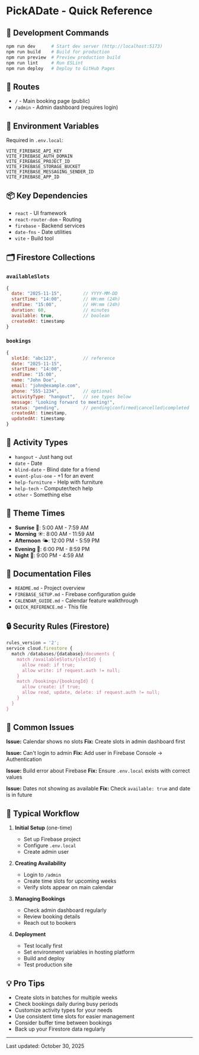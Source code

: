 # PickADate - Quick Reference

## 🚀 Development Commands

```bash
npm run dev      # Start dev server (http://localhost:5173)
npm run build    # Build for production
npm run preview  # Preview production build
npm run lint     # Run ESLint
npm run deploy   # Deploy to GitHub Pages
```

## 📍 Routes

- `/` - Main booking page (public)
- `/admin` - Admin dashboard (requires login)

## 🔑 Environment Variables

Required in `.env.local`:
```
VITE_FIREBASE_API_KEY
VITE_FIREBASE_AUTH_DOMAIN
VITE_FIREBASE_PROJECT_ID
VITE_FIREBASE_STORAGE_BUCKET
VITE_FIREBASE_MESSAGING_SENDER_ID
VITE_FIREBASE_APP_ID
```

## 📦 Key Dependencies

- `react` - UI framework
- `react-router-dom` - Routing
- `firebase` - Backend services
- `date-fns` - Date utilities
- `vite` - Build tool

## 🗂️ Firestore Collections

### `availableSlots`
```javascript
{
  date: "2025-11-15",        // YYYY-MM-DD
  startTime: "14:00",        // HH:mm (24h)
  endTime: "15:00",          // HH:mm (24h)
  duration: 60,              // minutes
  available: true,           // boolean
  createdAt: timestamp
}
```

### `bookings`
```javascript
{
  slotId: "abc123",          // reference
  date: "2025-11-15",
  startTime: "14:00",
  endTime: "15:00",
  name: "John Doe",
  email: "john@example.com",
  phone: "555-1234",         // optional
  activityType: "hangout",   // see types below
  message: "Looking forward to meeting!",
  status: "pending",         // pending|confirmed|cancelled|completed
  createdAt: timestamp,
  updatedAt: timestamp
}
```

## 🎯 Activity Types

- `hangout` - Just hang out
- `date` - Date
- `blind-date` - Blind date for a friend
- `event-plus-one` - +1 for an event
- `help-furniture` - Help with furniture
- `help-tech` - Computer/tech help
- `other` - Something else

## 🎨 Theme Times

- **Sunrise** 🌅: 5:00 AM - 7:59 AM
- **Morning** ☀️: 8:00 AM - 11:59 AM
- **Afternoon** 🌤️: 12:00 PM - 5:59 PM
- **Evening** 💜: 6:00 PM - 8:59 PM
- **Night** 🌙: 9:00 PM - 4:59 AM

## 📖 Documentation Files

- `README.md` - Project overview
- `FIREBASE_SETUP.md` - Firebase configuration guide
- `CALENDAR_GUIDE.md` - Calendar feature walkthrough
- `QUICK_REFERENCE.md` - This file

## 🔒 Security Rules (Firestore)

```javascript
rules_version = '2';
service cloud.firestore {
  match /databases/{database}/documents {
    match /availableSlots/{slotId} {
      allow read: if true;
      allow write: if request.auth != null;
    }
    match /bookings/{bookingId} {
      allow create: if true;
      allow read, update, delete: if request.auth != null;
    }
  }
}
```

## 🐛 Common Issues

**Issue:** Calendar shows no slots
**Fix:** Create slots in admin dashboard first

**Issue:** Can't login to admin
**Fix:** Add user in Firebase Console → Authentication

**Issue:** Build error about Firebase
**Fix:** Ensure `.env.local` exists with correct values

**Issue:** Dates not showing as available
**Fix:** Check `available: true` and date is in future

## 🎯 Typical Workflow

1. **Initial Setup** (one-time)
   - Set up Firebase project
   - Configure `.env.local`
   - Create admin user

2. **Creating Availability**
   - Login to `/admin`
   - Create time slots for upcoming weeks
   - Verify slots appear on main calendar

3. **Managing Bookings**
   - Check admin dashboard regularly
   - Review booking details
   - Reach out to bookers

4. **Deployment**
   - Test locally first
   - Set environment variables in hosting platform
   - Build and deploy
   - Test production site

## 💡 Pro Tips

- Create slots in batches for multiple weeks
- Check bookings daily during busy periods
- Customize activity types for your needs
- Use consistent time slots for easier management
- Consider buffer time between bookings
- Back up your Firestore data regularly

---

Last updated: October 30, 2025
